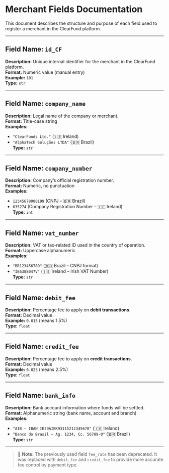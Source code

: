 # Merchant Fields Documentation

This document describes the structure and purpose of each field used to register a merchant in the ClearFund platform.

---

## Field Name: `id_CF`
**Description:** Unique internal identifier for the merchant in the ClearFund platform.  
**Format:** Numeric value (manual entry)  
**Example:** `101`  
**Type:** `str`

---

## Field Name: `company_name`
**Description:** Legal name of the company or merchant.  
**Format:** Title-case string  
**Examples:**
- `"ClearFunds Ltd."` (🇮🇪 Ireland)
- `"AlphaTech Soluções LTDA"` (🇧🇷 Brazil)  
  **Type:** `str`

---

## Field Name: `company_number`
**Description:** Company’s official registration number.  
**Format:** Numeric, no punctuation  
**Examples:**
- `12345678000199` (CNPJ – 🇧🇷 Brazil)
- `635274` (Company Registration Number – 🇮🇪 Ireland)  
  **Type:** `int`

---

## Field Name: `vat_number`
**Description:** VAT or tax-related ID used in the country of operation.  
**Format:** Uppercase alphanumeric  
**Examples:**
- `"BR123456789"` (🇧🇷 Brazil – CNPJ format)
- `"IE6388047V"` (🇮🇪 Ireland – Irish VAT Number)  
  **Type:** `str`

---

## Field Name: `debit_fee`
**Description:** Percentage fee to apply on **debit transactions**.  
**Format:** Decimal value  
**Example:** `0.015` (means 1.5%)  
**Type:** `float`

---

## Field Name: `credit_fee`
**Description:** Percentage fee to apply on **credit transactions**.  
**Format:** Decimal value  
**Example:** `0.025` (means 2.5%)  
**Type:** `float`

---

## Field Name: `bank_info`
**Description:** Bank account information where funds will be settled.  
**Format:** Alphanumeric string (bank name, account and branch)  
**Examples:**
- `"AIB – IBAN IE29AIBK93115212345678"` (🇮🇪 Ireland)
- `"Banco do Brasil – Ag. 1234, Cc. 56789-0"` (🇧🇷 Brazil)  
  **Type:** `str`

---

> 🛑 **Note:** The previously used field `fee_rate` has been deprecated. It was replaced with `debit_fee` and `credit_fee` to provide more accurate fee control by payment type.
